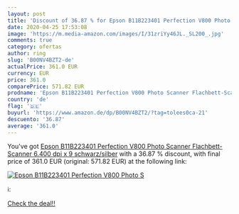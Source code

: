 ```yaml
---
layout: post
title: 'Discount of 36.87 % for Epson B11B223401 Perfection V800 Photo S'
date: 2020-04-25 17:53:08
image: 'https://m.media-amazon.com/images/I/31zriYy46JL._SL200_.jpg'
comments: true
category: ofertas
author: ring
slug: 'B00NV4BZT2-de'
actualPrice: 361.0 EUR
currency: EUR
price: 361.0
comparePrice: 571.82 EUR
prodname: 'Epson B11B223401 Perfection V800 Photo Scanner Flachbett-Scanner  6.400 dpi x 9  schwarz/silber'
country: 'de'
flag: '🇩🇪'
buyurl: 'https://www.amazon.de/dp/B00NV4BZT2/?tag=tolees0ca-21'
descuento: '36.87'
average: '361.0'
---
```


You've got [Epson B11B223401 Perfection V800 Photo Scanner Flachbett-Scanner  6.400 dpi x 9  schwarz/silber](https://www.amazon.de/dp/B00NV4BZT2/?tag=tolees0ca-21) with a  36.87 % discount, with final price of 361.0 EUR (original: 571.82 EUR) at the following link:

[![Epson B11B223401 Perfection V800 Photo S](https://m.media-amazon.com/images/I/31zriYy46JL._SL200_.jpg)](https://www.amazon.de/dp/B00NV4BZT2/?tag=tolees0ca-21)

ℹ️:


[Check the deal!!](https://www.amazon.de/dp/B00NV4BZT2/?tag=tolees0ca-21)
